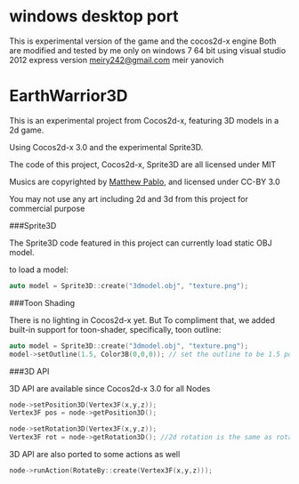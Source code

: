 windows desktop port 
==========================
This is experimental version of the game and the cocos2d-x engine 
Both are modified and tested by me only on windows 7 64 bit using visual studio 2012 express version
meiry242@gmail.com
meir yanovich


EarthWarrior3D
======

This is an experimental project from Cocos2d-x, featuring 3D models in a 2d game.

Using Cocos2d-x 3.0 and the experimental Sprite3D.

The code of this project, Cocos2d-x, Sprite3D are all licensed under MIT

Musics are copyrighted by [Matthew Pablo](http://www.matthewpablo.com/), and licensed under CC-BY 3.0

You may not use any art including 2d and 3d from this project for commercial purpose


###Sprite3D


The Sprite3D code featured in this project can currently load static OBJ model.

to load a model:
```c++
auto model = Sprite3D::create("3dmodel.obj", "texture.png");
```

###Toon Shading

There is no lighting in Cocos2d-x yet. But
To compliment that, we added built-in support for toon-shader, specifically, toon outline:
```c++
auto model = Sprite3D::create("3dmodel.obj", "texture.png");
model->setOutline(1.5, Color3B(0,0,0)); // set the outline to be 1.5 point wide, and black
```


###3D API

3D API are available since Cocos2d-x 3.0 for all Nodes

```c++
node->setPosition3D(Vertex3F(x,y,z));
Vertex3F pos = node->getPosition3D();

node->setRotation3D(Vertex3F(x,y,z));
Vertex3F rot = node->getRotation3D(); //2d rotation is the same as rotating in z axis
```
3D API are also ported to some actions as well
```c++
node->runAction(RotateBy::create(Vertex3F(x,y,z)));
```
